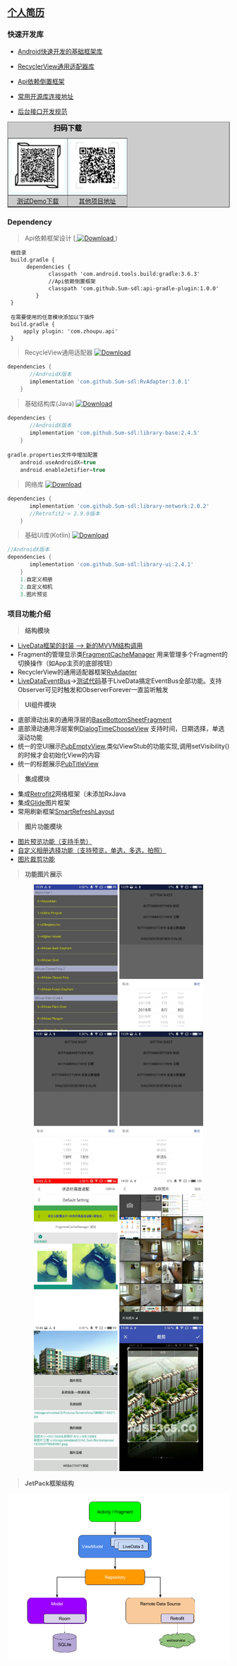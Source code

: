 
##  [**个人简历**](https://github.com/Sum-sdl/StudyNode/blob/master/Self/personal_experience.md)

### 快速开发库

-  [Android快速开发的基础框架库](https://github.com/Sum-sdl/AndriodDevelopLibrary)
 
-  [RecyclerView通用适配器库](https://github.com/Sum-sdl/RvAdapter)

-  [Api依赖倒置框架](https://github.com/Sum-sdl/AndroidAucFrame)

-  [常用开源库连接地址](https://github.com/Sum-sdl/AndriodDevelopLibrary/blob/master/sample/%E5%B8%B8%E7%94%A8%E5%BC%80%E6%BA%90%E5%BA%93.md)

-  [后台接口开发规范](https://github.com/Sum-sdl/StudyNode/blob/master/TeamWork/Interface_development_standard.md)


<table border="1"  bgcolor="#cccccc" cellpadding="7">
 <caption style ="text-align:center;font-size:16px;font-weight:bold;color:#000;">扫码下载</caption>
    <tr style ="background:#f2fbfe !important;">
        <td >
        <img src="https://raw.githubusercontent.com/Sum-sdl/AndriodDevelopLibrary/master/sample/demoUi/download_demo.png"   height="120" width="120" >
        </td>
        <td>
        <img src="https://raw.githubusercontent.com/Sum-sdl/AndriodDevelopLibrary/master/sample/demoUi/project.png"  height="120" width="120"  >
        </td>
    </tr>
    <tr>
        <td style ="text-align:center"><a href="https://raw.githubusercontent.com/Sum-sdl/AndriodDevelopLibrary/master/sample/other/sample-release.apk">测试Demo下载</a></td>
        <td style ="text-align:center"><a href="https://gitee.com/Sum-sdl/code_project" target="_blank">其他项目地址</a></td>
    </tr>
</table>

### Dependency
 > Api依赖框架设计 [[ ![Download](https://api.bintray.com/packages/sum-sdl/android/api-gradle-plugin/images/download.svg) ](https://bintray.com/sum-sdl/android/api-gradle-plugin/_latestVersion))
   ```
    根目录
    build.gradle {
         dependencies {
                classpath 'com.android.tools.build:gradle:3.6.3'
                //Api依赖倒置框架
                classpath 'com.github.Sum-sdl:api-gradle-plugin:1.0.0'
            }
    }

    在需要使用的任意模块添加以下插件
    build.gradle {
        apply plugin: 'com.zhoupu.api'
    }
   ```
> RecycleView通用适配器 [ ![Download](https://api.bintray.com/packages/sum-sdl/AndroidDevLibrary/RvAdapter/images/download.svg) ](https://bintray.com/sum-sdl/AndroidDevLibrary/RvAdapter/_latestVersion)
   ```gradle
   dependencies {
          //AndroidX版本
          implementation 'com.github.Sum-sdl:RvAdapter:3.0.1'
       }
   ```
 > 基础结构库(Java) [ ![Download](https://api.bintray.com/packages/sum-sdl/AndroidDevLibrary/library-base/images/download.svg) ](https://bintray.com/sum-sdl/AndroidDevLibrary/library-base/_latestVersion)
  ```gradle
  dependencies {
         //AndroidX版本
         implementation 'com.github.Sum-sdl:library-base:2.4.5'
      }
      
  gradle.properties文件中增加配置 
      android.useAndroidX=true
      android.enableJetifier=true
  ```
> 网络库 [ ![Download](https://api.bintray.com/packages/sum-sdl/AndroidDevLibrary/library-network/images/download.svg) ](https://bintray.com/sum-sdl/AndroidDevLibrary/library-network/_latestVersion)
  ```gradle
  dependencies {
         implementation 'com.github.Sum-sdl:library-network:2.0.2'
         //Retrofit2-> 2.9.0版本
      }
  ```
> 基础UI库(Kotlin) [ ![Download](https://api.bintray.com/packages/sum-sdl/AndroidDevLibrary/library-ui/images/download.svg) ](https://bintray.com/sum-sdl/AndroidDevLibrary/library-ui/_latestVersion)
  ```gradle
  //AndroidX版本
  dependencies {
         implementation 'com.github.Sum-sdl:library-ui:2.4.1'
      }
      1.自定义相册
      2.自定义相机
      3.图片预览
  ```


### 项目功能介绍

> **结构模块**
>
- [LiveData框架的封装 --> 新的MVVM结构调用](https://github.com/Sum-sdl/AndriodDevelopLibrary/tree/master/sample/src/main/java/jetpack/demo/framework)
- Fragment的管理显示类[FragmentCacheManager](https://github.com/Sum-sdl/AndriodDevelopLibrary/tree/master/library-base/src/main/java/com/sum/library/framework/FragmentCacheManager.java)
用来管理多个Fragment的切换操作（如App主页的底部按钮）
- RecyclerView的通用适配器框架[RvAdapter](https://github.com/Sum-sdl/RvAdapter)
- [LiveDataEventBus](https://github.com/Sum-sdl/AndriodDevelopLibrary/tree/master/library-base/src/main/java/com/sum/library/utils/LiveDataEventBus.java)->[测试代码](https://github.com/Sum-sdl/AndriodDevelopLibrary/blob/master/sample/src/main/java/jetpack/demo/NewStartActivity.kt)基于LiveData搞定EventBus全部功能。支持Observer可见时触发和ObserverForever一直监听触发

> **UI组件模块**
>
- 底部滑动出来的通用浮层的[BaseBottomSheetFragment](https://github.com/Sum-sdl/AndriodDevelopLibrary/tree/master/library-base/src/main/java/com/sum/library/app/BaseBottomSheetFragment.java)
- 底部滑动通用浮层案例[DialogTimeChooseView](https://github.com/Sum-sdl/AndriodDevelopLibrary/blob/master/library-base/src/main/java/com/sum/library/view/sheet/DialogTimeChooseView.java)
支持时间，日期选择，单选滚动功能
- 统一的空UI展示[PubEmptyView](https://github.com/Sum-sdl/AndriodDevelopLibrary/tree/master/library-base/src/main/java/com/sum/library/view/widget/PubEmptyView.java),类似ViewStub的功能实现,调用setVisibility()的时候才会初始化View的内容
- 统一的标题展示[PubTitleView](https://github.com/Sum-sdl/AndriodDevelopLibrary/blob/master/library-base/src/main/java/com/sum/library/view/widget/PubTitleView.java)

> **集成模块**
>
-  集成[Retrofit2](http://square.github.io/retrofit/)网络框架（未添加RxJava
-  集成[Glide](https://github.com/bumptech/glide)图片框架
-  常用刷新框架[SmartRefreshLayout](https://github.com/scwang90/SmartRefreshLayout/blob/master/art/md_property.md)

> **图片功能模块**
>
- [图片预览功能（支持手势）](https://github.com/Sum-sdl/AndriodDevelopLibrary/blob/master/library-ui/src/main/java/com/sum/library_ui/image/AppImageUtils.java)
- [自定义相册选择功能（支持预览，单选，多选，拍照）](https://github.com/Sum-sdl/AndriodDevelopLibrary/blob/master/library-ui/src/main/java/com/sum/library_ui/image/AppImageUtils.java)
- [图片裁剪功能](https://github.com/Sum-sdl/AndriodDevelopLibrary/blob/master/library-ui/src/main/java/com/sum/library_ui/image/AppImageUtils.java)

> **功能图片展示**
>
<div align="center">
<img src="https://github.com/Sum-sdl/AndriodDevelopLibrary/raw/master/sample/demoUi/img.jpg" height="330" width="190" >
<img src="https://github.com/Sum-sdl/AndriodDevelopLibrary/raw/master/sample/demoUi/bt_1.jpg" height="330" width="190" >
<img src="https://github.com/Sum-sdl/AndriodDevelopLibrary/raw/master/sample/demoUi/bt_2.jpg" height="330" width="190" >
<img src="https://github.com/Sum-sdl/AndriodDevelopLibrary/raw/master/sample/demoUi/bt_3.jpg" height="330" width="190" >
</div>
<div align="center">
<img src="https://github.com/Sum-sdl/AndriodDevelopLibrary/raw/master/sample/demoUi/img1.jpg" height="330" width="190" >
<img src="https://github.com/Sum-sdl/AndriodDevelopLibrary/raw/master/sample/demoUi/img3.jpg" height="330" width="190" >
<img src="https://github.com/Sum-sdl/AndriodDevelopLibrary/raw/master/sample/demoUi/img4.jpg" height="330" width="190" >
<img src="https://github.com/Sum-sdl/AndriodDevelopLibrary/raw/master/sample/demoUi/img5.jpg" height="330" width="190" >
</div>

> **JetPack框架结构**
>
<img src="https://github.com/Sum-sdl/AndriodDevelopLibrary/raw/master/sample/demoUi/architecture.png">


